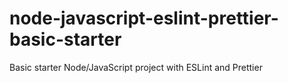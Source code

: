 # node-javascript-eslint-prettier-basic-starter
Basic starter Node/JavaScript project with ESLint and Prettier
